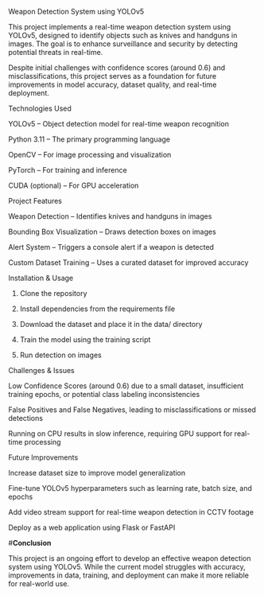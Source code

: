 Weapon Detection System using YOLOv5

This project implements a real-time weapon detection system using YOLOv5, designed to identify objects such as knives and handguns in images. The goal is to enhance surveillance and security by detecting potential threats in real-time.

Despite initial challenges with confidence scores (around 0.6) and misclassifications, this project serves as a foundation for future improvements in model accuracy, dataset quality, and real-time deployment.

Technologies Used

YOLOv5 – Object detection model for real-time weapon recognition

Python 3.11 – The primary programming language

OpenCV – For image processing and visualization

PyTorch – For training and inference

CUDA (optional) – For GPU acceleration


Project Features

Weapon Detection – Identifies knives and handguns in images

Bounding Box Visualization – Draws detection boxes on images

Alert System – Triggers a console alert if a weapon is detected

Custom Dataset Training – Uses a curated dataset for improved accuracy


Installation & Usage

1. Clone the repository


2. Install dependencies from the requirements file


3. Download the dataset and place it in the data/ directory


4. Train the model using the training script


5. Run detection on images



Challenges & Issues

Low Confidence Scores (around 0.6) due to a small dataset, insufficient training epochs, or potential class labeling inconsistencies

False Positives and False Negatives, leading to misclassifications or missed detections

Running on CPU results in slow inference, requiring GPU support for real-time processing


Future Improvements

Increase dataset size to improve model generalization

Fine-tune YOLOv5 hyperparameters such as learning rate, batch size, and epochs

Add video stream support for real-time weapon detection in CCTV footage

Deploy as a web application using Flask or FastAPI


#**Conclusion**

This project is an ongoing effort to develop an effective weapon detection system using YOLOv5. While the current model struggles with accuracy, improvements in data, training, and deployment can make it more reliable for real-world use.